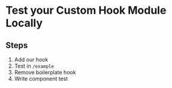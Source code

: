 # Test your Custom Hook Module Locally

## Steps
1. Add our hook
2. Test in `/example`
3. Remove boilerplate hook
4. Write component test

<!-- Speaker Notes

1. Remind to use separate folder, unless they want a git submodule
2. Run `yarn start` in new folder, then `yarn start` in `/example`
3. Install @testing-library/react-hooks
4. Upgrade react and add react-test-renderer
5. Add .env SKIP_PREFLIGHT_CHECK=true (helps get past incorrect peerDependency issues)
6. Write test.
 -->